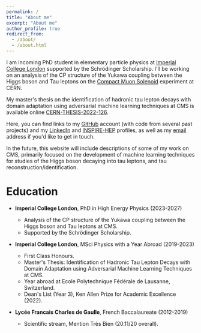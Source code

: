 ```yaml
---
permalink: /
title: "About me"
excerpt: "About me"
author_profile: true
redirect_from: 
  - /about/
  - /about.html
---
```




I am incoming PhD student in elementary particle physics at [Imperial College London](https://www.imperial.ac.uk/ "ICL") supported
 by the Schr&ouml;dinger Scholarship.
I'll be working on an analysis of the CP structure of the Yukawa coupling between the Higgs boson and Tau leptons on the 
[Compact Muon Solenoid](https://cms.cern/ "CMS") experiment at CERN.


My master's thesis on the identification of hadronic tau lepton decays with domain adaptation using adversarial machine learning techniques at CMS is available online
 [CERN-THESIS-2022-126](https://cds.cern.ch/record/2827366/ "Thesis").

Here, you can find links to my [GitHub](https://github.com/lucasrussell01 "github") account (with code from several past projects) and my 
[LinkedIn](https://www.linkedin.com/in/lucasrussell01/ "linkedin") and [INSPIRE-HEP](https://inspirehep.net/authors/2686809 'inspire') profiles, 
as well as my [email](mailto:lucas.russell@cern.ch "mail") address if you'd like to get in touch. 

In the future, this website will include descriptions of some of my work on CMS,
primarily focused on the development of machine learning techniques 
for studies of the Higgs boson decaying into tau leptons, and tau reconstruction/identification. 

Education
======
* **Imperial College London**, PhD in High Energy Physics (2023-2027)
  * Analysis of the CP structure of the Yukawa coupling between the Higgs boson and Tau leptons at CMS.
  * Supported by the Schr&ouml;dinger Scholarship.

* **Imperial College London**, MSci Physics with a Year Abroad (2019-2023)
  * First Class Honours.
  * Master's Thesis:  Identification of Hadronic Tau Lepton Decays with Domain Adaptation using Adversarial Machine Learning Techniques at CMS.
  * Year abroad at Ecole Polytechnique F&eacute;d&eacute;rale de Lausanne, Switzerland.
  * Dean's List (Year 3), Ken Allen Prize for Academic Excellence (2022).

* **Lyc&eacute;e Francais Charles de Gaulle**, French Baccalaureate (2012-2019)
  * Scientific stream, Mention Tr&egrave;s Bien (20.11/20 overall).
